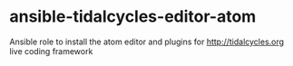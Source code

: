 # ansible-tidalcycles-editor-atom
Ansible role to install the atom editor and plugins for http://tidalcycles.org live coding framework
